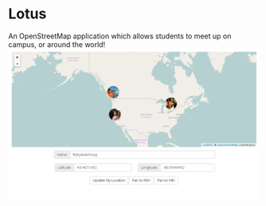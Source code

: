 # Lotus
An OpenStreetMap application which allows students to meet up on campus, or around the world!
![screenshot](nerds.png)
